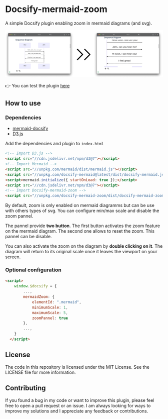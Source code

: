 # Docsify-mermaid-zoom

A simple Docsify plugin enabling zoom in mermaid diagrams (and svg).

![Demo](assets/demo.png)

👉 You can test the plugin [here](https://corentinleberre.github.io/docsify-mermaid-zoom/)

## How to use

### Dependencies

* [mermaid-docsify](https://github.com/Leward/mermaid-docsify/])
* [D3.js](https://d3js.org)

Add the dependencies and plugin to `index.html`

```html
<!-- Import D3.js -->
<script src="//cdn.jsdelivr.net/npm/d3@7"></script>
<!-- Import Mermaid -->
<script src="//unpkg.com/mermaid/dist/mermaid.js"></script>
<script src="//unpkg.com/docsify-mermaid@latest/dist/docsify-mermaid.js"></script>
<script>mermaid.initialize({ startOnLoad: true });</script>
<script src="//cdn.jsdelivr.net/npm/d3@7"></script>
<!-- Import Docsify-mermaid-zoom -->
<script src="//unpkg.com/docsify-mermaid-zoom/dist/docsify-mermaid-zoom.js"></script>
```

By default, zoom is only enabled on mermaid diagramms but can be use with others types of svg.
You can configure min/max scale and disable the zoom pannel.

The pannel provide **two button**. The first button activates the zoom feature on the mermaid diagram. The second one allows to reset the zoom.
This pannel can be disable.

You can also activate the zoom on the diagram by **double clicking on it**.
The diagram will return to its original scale once it leaves the viewport on your screen.

### Optional configuration

```html
<script>
    window.$docsify = {
        ...,
        mermaidZoom: {
            elementId: ".mermaid",
            minimumScale: 1,
            maximumScale: 5,
            zoomPannel: true
        },
        ...,
    }
  </script>
```

## License

The code in this repository is licensed under the MIT License. See the LICENSE file for more information.

## Contributing

If you found a bug in my code or want to improve this plugin, please feel free to open a pull request or an issue. I am always looking for ways to improve my solutions and I appreciate any feedback or contributions.

